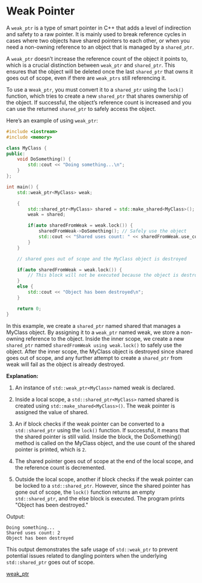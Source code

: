 # Weak Pointer

A `weak_ptr` is a type of smart pointer in C++ that adds a level of indirection and safety to a raw pointer. It is mainly used to break reference cycles in cases where two objects have shared pointers to each other, or when you need a non-owning reference to an object that is managed by a `shared_ptr`.

A `weak_ptr` doesn’t increase the reference count of the object it points to, which is a crucial distinction between `weak_ptr` and `shared_ptr`. This ensures that the object will be deleted once the last `shared_ptr` that owns it goes out of scope, even if there are `weak_ptrs` still referencing it.

To use a w`eak_ptr`, you must convert it to a `shared_ptr` using the `lock()` function, which tries to create a new `shared_ptr` that shares ownership of the object. If successful, the object’s reference count is increased and you can use the returned `shared_ptr` to safely access the object.

Here’s an example of using `weak_ptr`:

```cpp
#include <iostream>
#include <memory>

class MyClass {
public:
    void DoSomething() {
        std::cout << "Doing something...\n";
    }
};

int main() {
    std::weak_ptr<MyClass> weak;

    {
        std::shared_ptr<MyClass> shared = std::make_shared<MyClass>();
        weak = shared;

        if(auto sharedFromWeak = weak.lock()) {
            sharedFromWeak->DoSomething(); // Safely use the object
            std::cout << "Shared uses count: " << sharedFromWeak.use_count() << '\n'; // 2
        }
    }

    // shared goes out of scope and the MyClass object is destroyed

    if(auto sharedFromWeak = weak.lock()) {
        // This block will not be executed because the object is destroyed
    }
    else {
        std::cout << "Object has been destroyed\n";
    }

    return 0;
}
```

In this example, we create a `shared_ptr` named shared that manages a MyClass object. By assigning it to a `weak_ptr` named weak, we store a non-owning reference to the object. Inside the inner scope, we create a new `shared_ptr` named `sharedFromWeak using weak.lock()` to safely use the object. After the inner scope, the MyClass object is destroyed since shared goes out of scope, and any further attempt to create a `shared_ptr` from weak will fail as the object is already destroyed.

**Explanation:**

1. An instance of `std::weak_ptr<MyClass>` named weak is declared.

2. Inside a local scope, a `std::shared_ptr<MyClass>` named shared is created using `std::make_shared<MyClass>()`. The weak pointer is assigned the value of shared.

3. An if block checks if the weak pointer can be converted to a `std::shared_ptr` using the `lock()` function. If successful, it means that the shared pointer is still valid. Inside the block, the DoSomething() method is called on the MyClass object, and the use count of the shared pointer is printed, which is `2`.

4. The shared pointer goes out of scope at the end of the local scope, and the reference count is decremented.

5. Outside the local scope, another if block checks if the weak pointer can be locked to a `std::shared_ptr`. However, since the shared pointer has gone out of scope, the `lock()` function returns an empty `std::shared_ptr`, and the else block is executed. The program prints "Object has been destroyed."

Output:

```
Doing something...
Shared uses count: 2
Object has been destroyed
```
This output demonstrates the safe usage of `std::weak_ptr` to prevent potential issues related to dangling pointers when the underlying `std::shared_ptr` goes out of scope.

[weak_ptr](https://en.cppreference.com/w/cpp/memory/weak_ptr)






